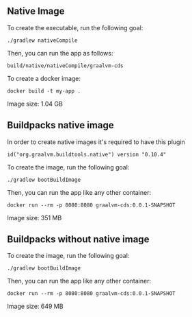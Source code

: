 ## Native Image
To create the executable, run the following goal:

```
./gradlew nativeCompile
```

Then, you can run the app as follows:
```
build/native/nativeCompile/graalvm-cds
```

To create a docker image:
```
docker build -t my-app .
```

Image size: 1.04 GB

## Buildpacks native image
In order to create native images it's required to have this plugin

```
id("org.graalvm.buildtools.native") version "0.10.4"
```

To create the image, run the following goal:

```
./gradlew bootBuildImage
```

Then, you can run the app like any other container:
```
docker run --rm -p 8080:8080 graalvm-cds:0.0.1-SNAPSHOT
```

Image size: 351 MB


## Buildpacks without native image
To create the image, run the following goal:

```
./gradlew bootBuildImage
```

Then, you can run the app like any other container:
```
docker run --rm -p 8080:8080 graalvm-cds:0.0.1-SNAPSHOT
```

Image size: 649 MB